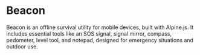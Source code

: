 # Beacon
Beacon is an offline survival utility for mobile devices, built with Alpine.js. It includes essential tools like an SOS signal, signal mirror, compass, pedometer, level tool, and notepad, designed for emergency situations and outdoor use.
